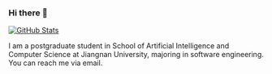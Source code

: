 ### Hi there 👋

<a href="https://github.com/Kuludu">
  <img alt="GitHub Stats" src="https://github-readme-stats.vercel.app/api?theme=onedark&username=Kuludu&show_icons=true&include_all_commits=true" />
</a>

I am a postgraduate student in School of Artificial Intelligence and Computer Science at Jiangnan University, majoring in software engineering. You can reach me via email.
​